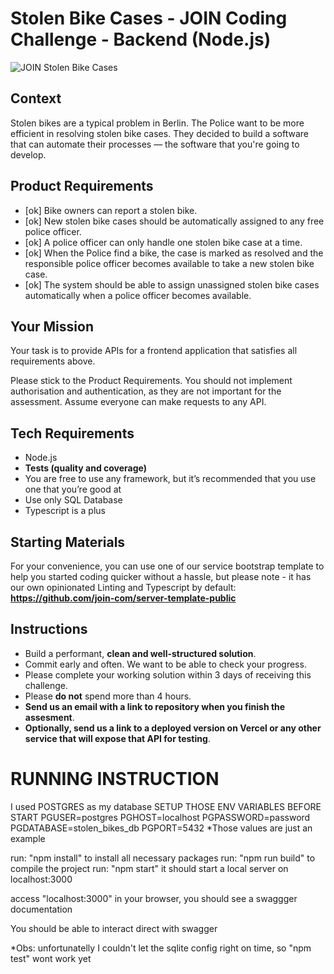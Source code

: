 # Stolen Bike Cases - JOIN Coding Challenge - Backend (Node.js)
![JOIN Stolen Bike Cases](https://github.com/join-com/coding-challenge-backend-nodejs/raw/master/illustration.png)

## Context
Stolen bikes are a typical problem in Berlin. The Police want to be more efficient in resolving stolen bike cases. They decided to build a software that can automate their processes — the software that you're going to develop. 

## Product Requirements
- [ok] Bike owners can report a stolen bike.
- [ok] New stolen bike cases should be automatically assigned to any free police officer.  
- [ok] A police officer can only handle one stolen bike case at a time. 
- [ok] When the Police find a bike, the case is marked as resolved and the responsible police officer becomes available to take a new stolen bike case. 
- [ok] The system should be able to assign unassigned stolen bike cases automatically when a police officer becomes available.

## Your Mission
Your task is to provide APIs for a frontend application that satisfies all requirements above.

Please stick to the Product Requirements. You should not implement authorisation and authentication, as they are not important for the assessment. Assume everyone can make requests to any API. 

## Tech Requirements
- Node.js
- **Tests (quality and coverage)**
- You are free to use any framework, but it’s recommended that you use one that you’re good at
- Use only SQL Database
- Typescript is a plus

## Starting Materials
For your convenience, you can use one of our service bootstrap template to help you started coding quicker without a hassle, 
but please note - it has our own opinionated Linting and Typescript by default: **https://github.com/join-com/server-template-public**

## Instructions
- Build a performant, **clean and well-structured solution**.
- Commit early and often. We want to be able to check your progress.
- Please complete your working solution within 3 days of receiving this challenge.
- Please **do not** spend more than 4 hours.
- **Send us an email with a link to repository when you finish the assesment**.
- **Optionally, send us a link to a deployed version on Vercel or any other service that will expose that API for testing**.


# RUNNING INSTRUCTION

I used POSTGRES as my database
SETUP THOSE ENV VARIABLES BEFORE START
    PGUSER=postgres
    PGHOST=localhost
    PGPASSWORD=password
    PGDATABASE=stolen_bikes_db
    PGPORT=5432
*Those values are just an example

run: "npm install" to install all necessary packages
run: "npm run build" to compile the project
run: "npm start" it should start a local server on localhost:3000

access "localhost:3000" in your browser, you should see a swaggger documentation

You should be able to interact direct with swagger

*Obs: unfortunatelly I couldn't let the sqlite config right on time, so "npm test" wont work yet







